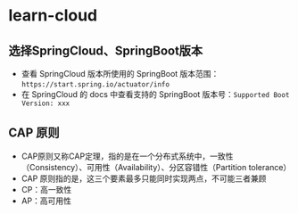 # learn-cloud
## 选择SpringCloud、SpringBoot版本
- 查看 SpringCloud 版本所使用的 SpringBoot 版本范围：`https://start.spring.io/actuator/info`
- 在 SpringCloud 的 docs 中查看支持的 SpringBoot 版本号：`Supported Boot Version: xxx`

## CAP 原则
- CAP原则又称CAP定理，指的是在一个分布式系统中，一致性（Consistency）、可用性（Availability）、分区容错性（Partition tolerance）
- CAP 原则指的是，这三个要素最多只能同时实现两点，不可能三者兼顾
- CP：高一致性
- AP：高可用性